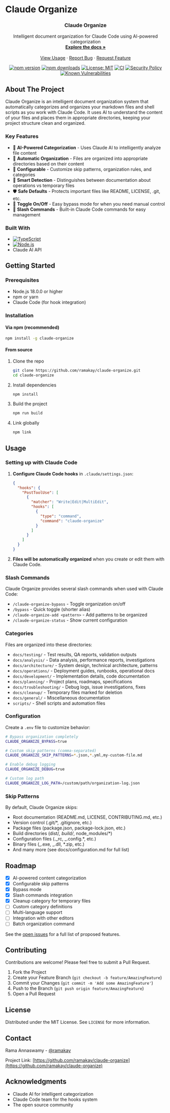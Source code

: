 # Claude Organize

<div align="center">

<h3 align="center">Claude Organize</h3>

  <p align="center">
    Intelligent document organization for Claude Code using AI-powered categorization
    <br />
    <a href="https://github.com/ramakay/claude-organize"><strong>Explore the docs »</strong></a>
    <br />
    <br />
    <a href="#usage">View Usage</a>
    ·
    <a href="https://github.com/ramakay/claude-organize/issues">Report Bug</a>
    ·
    <a href="https://github.com/ramakay/claude-organize/issues">Request Feature</a>
  </p>

[![npm version](https://badge.fury.io/js/claude-organize.svg)](https://www.npmjs.com/package/claude-organize)
[![npm downloads](https://img.shields.io/npm/dm/claude-organize.svg)](https://www.npmjs.com/package/claude-organize)
[![License: MIT](https://img.shields.io/badge/License-MIT-yellow.svg)](https://opensource.org/licenses/MIT)
[![CI](https://github.com/ramakay/claude-organizer/actions/workflows/ci.yml/badge.svg)](https://github.com/ramakay/claude-organizer/actions/workflows/ci.yml)
[![Security Policy](https://img.shields.io/badge/Security-Policy-red.svg)](https://github.com/ramakay/claude-organize/blob/main/SECURITY.md)
[![Known Vulnerabilities](https://snyk.io/test/github/ramakay/claude-organizer/badge.svg)](https://snyk.io/test/github/ramakay/claude-organizer)

</div>

## About The Project

Claude Organize is an intelligent document organization system that automatically categorizes and organizes your markdown files and shell scripts as you work with Claude Code. It uses AI to understand the content of your files and places them in appropriate directories, keeping your project structure clean and organized.

### Key Features

- 🤖 **AI-Powered Categorization** - Uses Claude AI to intelligently analyze file content
- 📁 **Automatic Organization** - Files are organized into appropriate directories based on their content
- 🔧 **Configurable** - Customize skip patterns, organization rules, and categories
- 🎯 **Smart Detection** - Distinguishes between documentation about operations vs temporary files
- 🛡️ **Safe Defaults** - Protects important files like README, LICENSE, .git, etc.
- 🔄 **Toggle On/Off** - Easy bypass mode for when you need manual control
- 📝 **Slash Commands** - Built-in Claude Code commands for easy management

### Built With

- [![TypeScript][TypeScript]][TypeScript-url]
- [![Node.js][Node.js]][Node-url]
- Claude AI API

## Getting Started

### Prerequisites

- Node.js 18.0.0 or higher
- npm or yarn
- Claude Code (for hook integration)

### Installation

#### Via npm (recommended)

```bash
npm install -g claude-organize
```

#### From source

1. Clone the repo

   ```bash
   git clone https://github.com/ramakay/claude-organize.git
   cd claude-organize
   ```

2. Install dependencies

   ```bash
   npm install
   ```

3. Build the project

   ```bash
   npm run build
   ```

4. Link globally
   ```bash
   npm link
   ```

## Usage

### Setting up with Claude Code

1. **Configure Claude Code hooks** in `.claude/settings.json`:

   ```json
   {
     "hooks": {
       "PostToolUse": [
         {
           "matcher": "Write|Edit|MultiEdit",
           "hooks": [
             {
               "type": "command",
               "command": "claude-organize"
             }
           ]
         }
       ]
     }
   }
   ```

2. **Files will be automatically organized** when you create or edit them with Claude Code.

### Slash Commands

Claude Organize provides several slash commands when used with Claude Code:

- `/claude-organize-bypass` - Toggle organization on/off
- `/bypass` - Quick toggle (shorter alias)
- `/claude-organize-add <pattern>` - Add patterns to be organized
- `/claude-organize-status` - Show current configuration

### Categories

Files are organized into these directories:

- `docs/testing/` - Test results, QA reports, validation outputs
- `docs/analysis/` - Data analysis, performance reports, investigations
- `docs/architecture/` - System design, technical architecture, patterns
- `docs/operations/` - Deployment guides, runbooks, operational docs
- `docs/development/` - Implementation details, code documentation
- `docs/planning/` - Project plans, roadmaps, specifications
- `docs/troubleshooting/` - Debug logs, issue investigations, fixes
- `docs/cleanup/` - Temporary files marked for deletion
- `docs/general/` - Miscellaneous documentation
- `scripts/` - Shell scripts and automation files

### Configuration

Create a `.env` file to customize behavior:

```bash
# Bypass organization completely
CLAUDE_ORGANIZE_BYPASS=true

# Custom skip patterns (comma-separated)
CLAUDE_ORGANIZE_SKIP_PATTERNS=*.json,*.yml,my-custom-file.md

# Enable debug logging
CLAUDE_ORGANIZE_DEBUG=true

# Custom log path
CLAUDE_ORGANIZE_LOG_PATH=/custom/path/organization-log.json
```

### Skip Patterns

By default, Claude Organize skips:

- Root documentation (README.md, LICENSE, CONTRIBUTING.md, etc.)
- Version control (.git/\*, .gitignore, etc.)
- Package files (package.json, package-lock.json, etc.)
- Build directories (dist/_, build/_, node_modules/\*)
- Configuration files (._rc, _.config.\*, etc.)
- Binary files (_.exe, _.dll, \*.zip, etc.)
- And many more (see docs/configuration.md for full list)

## Roadmap

- [x] AI-powered content categorization
- [x] Configurable skip patterns
- [x] Bypass mode
- [x] Slash commands integration
- [x] Cleanup category for temporary files
- [ ] Custom category definitions
- [ ] Multi-language support
- [ ] Integration with other editors
- [ ] Batch organization command

See the [open issues](https://github.com/ramakay/claude-organize/issues) for a full list of proposed features.

## Contributing

Contributions are welcome! Please feel free to submit a Pull Request.

1. Fork the Project
2. Create your Feature Branch (`git checkout -b feature/AmazingFeature`)
3. Commit your Changes (`git commit -m 'Add some AmazingFeature'`)
4. Push to the Branch (`git push origin feature/AmazingFeature`)
5. Open a Pull Request

## License

Distributed under the MIT License. See `LICENSE` for more information.

## Contact

Rama Annaswamy - [@ramakay](https://github.com/ramakay)

Project Link: [https://github.com/ramakay/claude-organize](https://github.com/ramakay/claude-organize)

## Acknowledgments

- Claude AI for intelligent categorization
- Claude Code team for the hooks system
- The open source community

<!-- MARKDOWN LINKS & IMAGES -->

[TypeScript]: https://img.shields.io/badge/TypeScript-007ACC?style=for-the-badge&logo=typescript&logoColor=white
[TypeScript-url]: https://www.typescriptlang.org/
[Node.js]: https://img.shields.io/badge/Node.js-43853D?style=for-the-badge&logo=node.js&logoColor=white
[Node-url]: https://nodejs.org/
